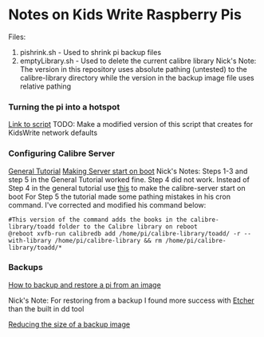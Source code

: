 # Notes on Kids Write Raspberry Pis

Files: 
1. pishrink.sh - Used to shrink pi backup files
2. emptyLibrary.sh - Used to delete the current calibre library
Nick's Note: The version in this repository uses absolute pathing (untested) to the calibre-library directory while the version in the backup image file uses relative pathing

### Turning the pi into a hotspot
[Link to script](https://github.com/harryallerston/RPI-Wireless-Hotspot)
TODO: Make a modified version of this script that creates for KidsWrite network defaults 

### Configuring Calibre Server
[General Tutorial](https://www.digitalocean.com/community/tutorials/how-to-create-a-calibre-ebook-server-on-ubuntu-14-04)
[Making Server start on boot](http://thanosk.net/content/running-calibre-server-service-under-systemd) 
Nick's Notes: Steps 1-3 and step 5 in the General Tutorial worked fine. Step 4 did not work.
Instead of Step 4 in the general tutorial use [this](http://thanosk.net/content/running-calibre-server-service-under-systemd)  to make the calibre-server start on boot
For Step 5 the tutorial made some pathing mistakes in his cron command. I've corrected and modified his command below:

```
#This version of the command adds the books in the calibre-library/toadd folder to the Calibre library on reboot
@reboot xvfb-run calibredb add /home/pi/calibre-library/toadd/ -r --with-library /home/pi/calibre-library && rm /home/pi/calibre-library/toadd/*
```

### Backups
[How to backup and restore a pi from an image](https://beebom.com/how-clone-raspberry-pi-sd-card-windows-linux-macos/)

Nick's Note: For restoring from a backup I found more success with [Etcher](https://etcher.io/) than the built in dd tool 

[Reducing the size of a backup image](https://github.com/Drewsif/PiShrink)
